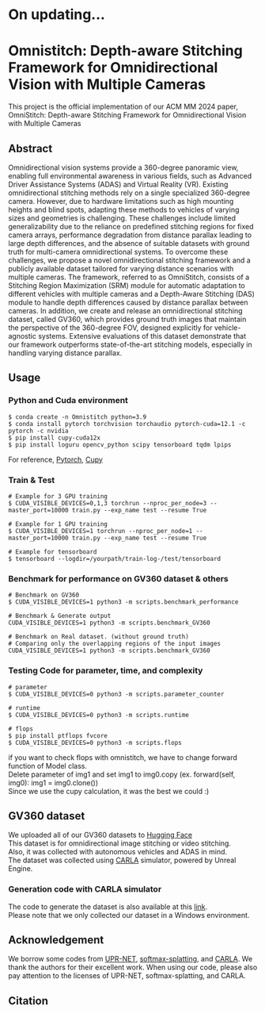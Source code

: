 # On updating...

# Omnistitch: Depth-aware Stitching Framework for Omnidirectional Vision with Multiple Cameras
This project is the official implementation of our ACM MM 2024 paper, OmniStitch: Depth-aware Stitching Framework for Omnidirectional Vision with Multiple Cameras

## Abstract
Omnidirectional vision systems provide a 360-degree panoramic view, enabling full environmental awareness in various fields, such as Advanced Driver Assistance Systems (ADAS) and Virtual Reality (VR). Existing omnidirectional stitching methods rely on a single specialized 360-degree camera. However, due to hardware limitations such as high mounting heights and blind spots, adapting these methods to vehicles of varying sizes and geometries is challenging. These challenges include limited generalizability due to the reliance on predefined stitching regions for fixed camera arrays, performance degradation from distance parallax leading to large depth differences, and the absence of suitable datasets with ground truth for multi-camera omnidirectional systems. To overcome these challenges, we propose a novel omnidirectional stitching framework and a publicly available dataset tailored for varying distance scenarios with multiple cameras. The framework, referred to as OmniStitch, consists of a Stitching Region Maximization (SRM) module for automatic adaptation to different vehicles with multiple cameras and a Depth-Aware Stitching (DAS) module to handle depth differences caused by distance parallax between cameras. In addition, we create and release an omnidirectional stitching dataset, called GV360, which provides ground truth images that maintain the perspective of the 360-degree FOV, designed explicitly for vehicle-agnostic systems. Extensive evaluations of this dataset demonstrate that our framework outperforms state-of-the-art stitching models, especially in handling varying distance parallax.

## Usage
### Python and Cuda environment
```
$ conda create -n Omnistitch python=3.9
$ conda install pytorch torchvision torchaudio pytorch-cuda=12.1 -c pytorch -c nvidia
$ pip install cupy-cuda12x
$ pip install loguru opencv_python scipy tensorboard tqdm lpips
```
For reference, [Pytorch](https://pytorch.org/get-started/locally/), [Cupy](https://docs.cupy.dev/en/stable/install.html)

### Train & Test
```
# Example for 3 GPU training
$ CUDA_VISIBLE_DEVICES=0,1,3 torchrun --nproc_per_node=3 --master_port=10000 train.py --exp_name test --resume True
```

```
# Example for 1 GPU training
$ CUDA_VISIBLE_DEVICES=1 torchrun --nproc_per_node=1 --master_port=10000 train.py --exp_name test --resume True
```

```
# Example for tensorboard
$ tensorboard --logdir=/yourpath/train-log-/test/tensorboard
```

### Benchmark for performance on GV360 dataset & others
```
# Benchmark on GV360
$ CUDA_VISIBLE_DEVICES=1 python3 -m scripts.benchmark_performance
```

```
# Benchmark & Generate output
CUDA_VISIBLE_DEVICES=1 python3 -m scripts.benchmark_GV360
```

```
# Benchmark on Real dataset. (without ground truth)
# Comparing only the overlapping regions of the input images
CUDA_VISIBLE_DEVICES=1 python3 -m scripts.benchmark_GV360
```

### Testing Code for parameter, time, and complexity
```
# parameter
$ CUDA_VISIBLE_DEVICES=0 python3 -m scripts.parameter_counter
```

```
# runtime
$ CUDA_VISIBLE_DEVICES=0 python3 -m scripts.runtime
```

```
# flops
$ pip install ptflops fvcore
$ CUDA_VISIBLE_DEVICES=0 python3 -m scripts.flops
```
if you want to check flops with omnistitch, we have to change forward function of Model class.  
Delete parameter of img1 and set img1 to img0.copy (ex. forward(self, img0): img1 = img0.clone())  
Since we use the cupy calculation, it was the best we could :)

## GV360 dataset
We uploaded all of our GV360 datasets to [Hugging Face](https://huggingface.co/datasets/tngh5004/GV360)  
This dataset is for omnidirectional image stitching or video stitching.  
Also, it was collected with autonomous vehicles and ADAS in mind.  
The dataset was collected using [CARLA](https://github.com/carla-simulator/carla.git) simulator, powered by Unreal Engine.  

### Generation code with CARLA simulator
The code to generate the dataset is also available at this [link](https://github.com/tngh5004/Omnistitch/tree/main/scripts/GV360_generation_scripts).  
Please note that we only collected our dataset in a Windows environment.

## Acknowledgement
We borrow some codes from [UPR-NET](https://github.com/srcn-ivl/UPR-Net.git), [softmax-splatting](https://github.com/sniklaus/softmax-splatting.git), and [CARLA](https://github.com/carla-simulator/carla.git). We thank the authors for their excellent work. When using our code, please also pay attention to the licenses of UPR-NET, softmax-splatting, and CARLA.

## Citation

